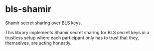 # bls-shamir

Shamir secret sharing over BLS keys. 

This library implements Shamir secret sharing for BLS secret keys in a trustless setup where each participant only has to trust that they, themselves, are acting honestly. 
